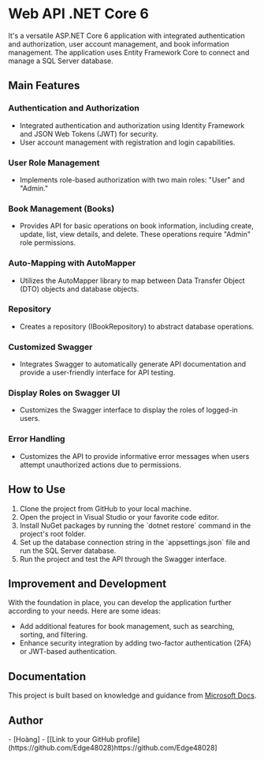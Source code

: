 <!DOCTYPE html>
<html>
<body>

<h1>Web API .NET Core 6</h1>

<p>It's a versatile ASP.NET Core 6 application with integrated authentication and authorization, user account management, and book information management. The application uses Entity Framework Core to connect and manage a SQL Server database.</p>

<h2>Main Features</h2>

<h3>Authentication and Authorization</h3>

<ul>
    <li>Integrated authentication and authorization using Identity Framework and JSON Web Tokens (JWT) for security.</li>
    <li>User account management with registration and login capabilities.</li>
</ul>

<h3>User Role Management</h3>

<ul>
    <li>Implements role-based authorization with two main roles: "User" and "Admin."</li>
</ul>

<h3>Book Management (Books)</h3>

<ul>
    <li>Provides API for basic operations on book information, including create, update, list, view details, and delete. These operations require "Admin" role permissions.</li>
</ul>

<h3>Auto-Mapping with AutoMapper</h3>

<ul>
    <li>Utilizes the AutoMapper library to map between Data Transfer Object (DTO) objects and database objects.</li>
</ul>

<h3>Repository</h3>

<ul>
    <li>Creates a repository (IBookRepository) to abstract database operations.</li>
</ul>

<h3>Customized Swagger</h3>

<ul>
    <li>Integrates Swagger to automatically generate API documentation and provide a user-friendly interface for API testing.</li>
</ul>

<h3>Display Roles on Swagger UI</h3>

<ul>
    <li>Customizes the Swagger interface to display the roles of logged-in users.</li>
</ul>

<h3>Error Handling</h3>

<ul>
    <li>Customizes the API to provide informative error messages when users attempt unauthorized actions due to permissions.</li>
</ul>

<h2>How to Use</h2>

<ol>
    <li>Clone the project from GitHub to your local machine.</li>
    <li>Open the project in Visual Studio or your favorite code editor.</li>
    <li>Install NuGet packages by running the `dotnet restore` command in the project's root folder.</li>
    <li>Set up the database connection string in the `appsettings.json` file and run the SQL Server database.</li>
    <li>Run the project and test the API through the Swagger interface.</li>
</ol>

<h2>Improvement and Development</h2>

<p>
    With the foundation in place, you can develop the application further according to your needs. Here are some ideas:
</p>

<ul>
    <li>Add additional features for book management, such as searching, sorting, and filtering.</li>
    <li>Enhance security integration by adding two-factor authentication (2FA) or JWT-based authentication.</li>
</ul>

<h2>Documentation</h2>

<p>
    This project is built based on knowledge and guidance from <a href="https://docs.microsoft.com/en-us/aspnet/core">Microsoft Docs</a>.
</p>

<h2>Author</h2>

<p>
    - [Hoàng]
    - [[Link to your GitHub profile](https://github.com/Edge48028)https://github.com/Edge48028]
</p>

</body>
</html>
